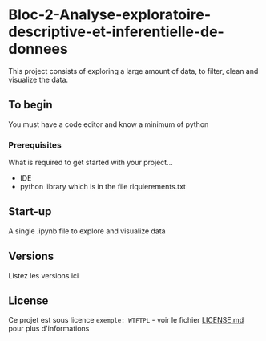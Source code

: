 # Bloc-2-Analyse-exploratoire-descriptive-et-inferentielle-de-donnees

This project consists of exploring a large amount of data, to filter, clean and visualize the data.

## To begin

You must have a code editor and know a minimum of python

### Prerequisites

What is required to get started with your project...

- IDE
- python library which is in the file riquierements.txt

## Start-up

A single .ipynb file to explore and visualize data

## Versions
Listez les versions ici 


## License

Ce projet est sous licence ``exemple: WTFTPL`` - voir le fichier [LICENSE.md](LICENSE.md) pour plus d'informations
